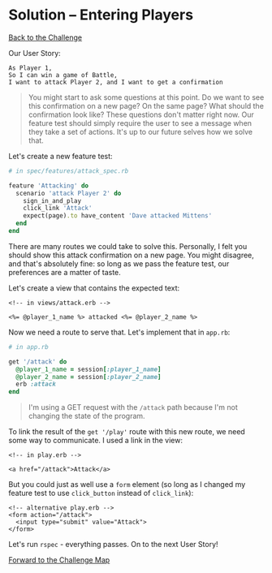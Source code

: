 # Solution – Entering Players

[Back to the Challenge](../18_entering_players.md)

Our User Story:

```
As Player 1,
So I can win a game of Battle,
I want to attack Player 2, and I want to get a confirmation
```

> You might start to ask some questions at this point. Do we want to see this confirmation on a new page? On the same page? What should the confirmation look like? These questions don't matter right now. Our feature test should simply require the user to see a message when they take a set of actions. It's up to our future selves how we solve that.

Let's create a new feature test:

```ruby
# in spec/features/attack_spec.rb

feature 'Attacking' do
  scenario 'attack Player 2' do
    sign_in_and_play
    click_link 'Attack'
    expect(page).to have_content 'Dave attacked Mittens'
  end
end 
```

There are many routes we could take to solve this. Personally, I felt you should show this attack confirmation on a new page. You might disagree, and that's absolutely fine: so long as we pass the feature test, our preferences are a matter of taste.

Let's create a view that contains the expected text:

```erb
<!-- in views/attack.erb -->

<%= @player_1_name %> attacked <%= @player_2_name %> 
```

Now we need a route to serve that. Let's implement that in `app.rb`:

```ruby
# in app.rb

get '/attack' do
  @player_1_name = session[:player_1_name]
  @player_2_name = session[:player_2_name]
  erb :attack
end
```

> I'm using a GET request with the `/attack` path because I'm not changing the state of the program.

To link the result of the `get '/play'` route with this new route, we need some way to communicate. I used a link in the view:

```erb
<!-- in play.erb -->

<a href="/attack">Attack</a>
```

But you could just as well use a `form` element (so long as I changed my feature test to use `click_button` instead of `click_link`):

```erb
<!-- alternative play.erb -->
<form action="/attack">
  <input type="submit" value="Attack">
</form> 
```

Let's run `rspec` - everything passes. On to the next User Story!

[Forward to the Challenge Map](../00_challenge_map.md)